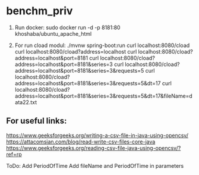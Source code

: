 # benchm_priv
1. Run docker:
sudo docker run -d -p 8181:80 khoshaba/ubuntu_apache_html

2. For run cload modul:
./mvnw spring-boot:run
curl localhost:8080/cload
curl localhost:8080/cload?address=localhost
curl localhost:8080/cload?address=localhost\&port=8181
curl localhost:8080/cload?address=localhost\&port=8181\&series=3
curl localhost:8080/cload?address=localhost\&port=8181\&series=3\&requests=5
curl localhost:8080/cload?address=localhost\&port=8181\&series=3\&requests=5\&dt=17
curl localhost:8080/cload?address=localhost\&port=8181\&series=3\&requests=5\&dt=17\&fileName=data22.txt


For useful links:
-----------------------------------
https://www.geeksforgeeks.org/writing-a-csv-file-in-java-using-opencsv/
https://attacomsian.com/blog/read-write-csv-files-core-java
https://www.geeksforgeeks.org/reading-csv-file-java-using-opencsv/?ref=rp

ToDo:
Add PeriodOfTime
Add fileName and PeriodOfTime in parameters

